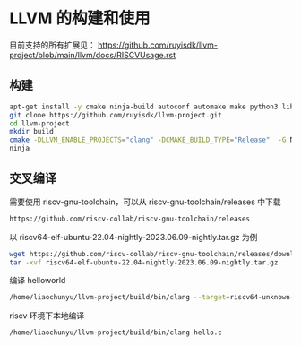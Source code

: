 # LLVM 的构建和使用

目前支持的所有扩展见：
<https://github.com/ruyisdk/llvm-project/blob/main/llvm/docs/RISCVUsage.rst>

## 构建

``` bash
apt-get install -y cmake ninja-build autoconf automake make python3 libmpc-devel mpfr-devel gmp-devel gawk  bison flex texinfo patchutils gcc gcc-c++ zlib-devel expat-devel diffutils
git clone https://github.com/ruyisdk/llvm-project.git
cd llvm-project
mkdir build
cmake -DLLVM_ENABLE_PROJECTS="clang" -DCMAKE_BUILD_TYPE="Release"  -G Ninja ../llvm
ninja
```

## 交叉编译

需要使用 riscv-gnu-toolchain，可以从 riscv-gnu-toolchain/releases 中下载

``` bash
https://github.com/riscv-collab/riscv-gnu-toolchain/releases
```

以 riscv64-elf-ubuntu-22.04-nightly-2023.06.09-nightly.tar.gz 为例

``` bash
wget https://github.com/riscv-collab/riscv-gnu-toolchain/releases/download/2023.06.09/riscv64-elf-ubuntu-22.04-nightly-2023.06.09-nightly.tar.gz
tar -xvf riscv64-elf-ubuntu-22.04-nightly-2023.06.09-nightly.tar.gz
```

编译 helloworld

``` bash
/home/liaochunyu/llvm-project/build/bin/clang --target=riscv64-unknown-elf  -march=rv64gc   --sysroot=/home/liaochunyu/riscv/riscv64-unknown-elf --gcc-toolchain=/home/liaochunyu/riscv/ hello.c
```

riscv 环境下本地编译

``` bash
/home/liaochunyu/llvm-project/build/bin/clang hello.c
```
